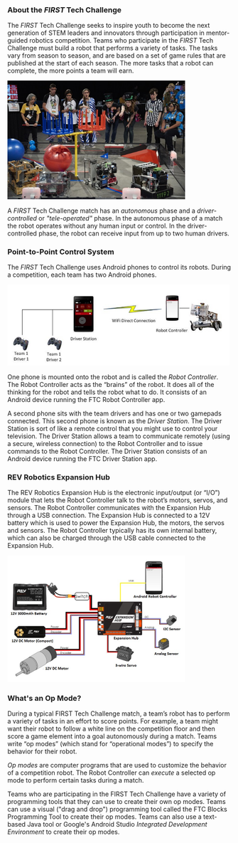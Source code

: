 ### About the _FIRST_ Tech Challenge
The _FIRST_ Tech Challenge seeks to inspire youth to become the next generation of STEM leaders and innovators through participation in mentor-guided robotics competition.  Teams who participate in the _FIRST_ Tech Challenge must build a robot that performs a variety of tasks.  The tasks vary from season to season, and are based on a set of game rules that are published at the start of each season. The more tasks that a robot can complete, the more points a team will earn.

<img src="https://github.com/FIRST-Tech-Challenge/WikiSupport/blob/master/ftc_app/images/HoustonMatchPlay.jpg" alt="Houston 2017 Match" width="400">

A _FIRST_ Tech Challenge match has an _autonomous_ phase and a _driver-controlled_ or _"tele-operated"_ phase.  In the autonomous phase of a match the robot operates without any human input or control.  In the driver-controlled phase, the robot can receive input from up to two human drivers.

### Point-to-Point Control System
The _FIRST_ Tech Challenge uses Android phones to control its robots.  During a competition, each team has two Android phones.  

<img src="https://github.com/FIRST-Tech-Challenge/WikiSupport/blob/master/ftc_app/images/PointToPointControl.jpg" alt="Point-to-Point" width="500">

One phone is mounted onto the robot and is called the _Robot Controller_.  The Robot Controller acts as the “brains” of the robot.  It does all of the thinking for the robot and tells the robot what to do. It consists of an Android device running the FTC Robot Controller app.

A second phone sits with the team drivers and has one or two gamepads connected.  This second phone is known as the _Driver Station_.  The Driver Station is sort of like a remote control that you might use to control your television.  The Driver Station allows a team to communicate remotely (using a secure, wireless connection) to the Robot Controller and to issue commands to the Robot Controller.  The Driver Station  consists of an Android device running the FTC Driver Station app.

### REV Robotics Expansion Hub
The REV Robotics Expansion Hub is the electronic input/output (or “I/O”) module that lets the Robot Controller talk to the robot’s motors, servos, and sensors.  The Robot Controller communicates with the Expansion Hub through a USB connection.  The Expansion Hub is connected to a 12V battery which is used to power the Expansion Hub, the motors, the servos and sensors.  The Robot Controller typically has its own internal battery, which can also be charged through the USB cable connected to the Expansion Hub.

<img src="https://github.com/FIRST-Tech-Challenge/WikiSupport/blob/master/ftc_app/images/REVExpansionHubLayout.jpg" alt="Expansion Hub Layout" width="400">

### What's an Op Mode?

During a typical FIRST Tech Challenge match, a team’s robot has to perform a variety of tasks in an effort to score points.  For example, a team might want their robot to follow a white line on the competition floor and then score a game element into a goal autonomously during a match.  Teams write “op modes” (which stand for “operational modes”) to specify the behavior for their robot.

_Op modes_ are computer programs that are used to customize the behavior of a competition robot.  The Robot Controller can _execute_ a selected op mode to perform certain tasks during a match.

Teams who are participating in the FIRST Tech Challenge have a variety of programming tools that they can use to create their own op modes.  Teams can use a visual ("drag and drop") programming tool called the FTC Blocks Programming Tool to create their op modes.  Teams can also use a text-based Java tool or Google's Android Studio _Integrated Development Environment_ to create their op modes. 